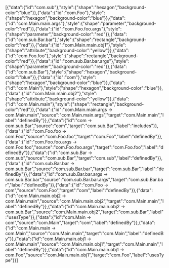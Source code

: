 [{"data":{"id":"com.sub"},"style":{"shape":"hexagon","background-color":"blue"}},{"data":{"id":"com.Foo"},"style":{"shape":"hexagon","background-color":"blue"}},{"data":{"id":"com.Main.main.args"},"style":{"shape":"parameter","background-color":"red"}},{"data":{"id":"com.Foo.foo.args"},"style":{"shape":"parameter","background-color":"red"}},{"data":{"id":"com.sub.Bar.bar"},"style":{"shape":"rectangle","background-color":"red"}},{"data":{"id":"com.Main.main.obj1"},"style":{"shape":"attribute","background-color":"yellow"}},{"data":{"id":"com.Foo.foo"},"style":{"shape":"rectangle","background-color":"red"}},{"data":{"id":"com.sub.Bar.bar.args"},"style":{"shape":"parameter","background-color":"red"}},{"data":{"id":"com.sub.Bar"},"style":{"shape":"hexagon","background-color":"blue"}},{"data":{"id":"com"},"style":{"shape":"hexagon","background-color":"blue"}},{"data":{"id":"com.Main"},"style":{"shape":"hexagon","background-color":"blue"}},{"data":{"id":"com.Main.main.obj2"},"style":{"shape":"attribute","background-color":"yellow"}},{"data":{"id":"com.Main.main"},"style":{"shape":"rectangle","background-color":"red"}},{"data":{"id":"com.Main.main.args -> com.Main.main","source":"com.Main.main.args","target":"com.Main.main","label":"definedBy"}},{"data":{"id":"com -> com.sub.Bar","source":"com","target":"com.sub.Bar","label":"includes"}},{"data":{"id":"com.Foo.foo -> com.Foo","source":"com.Foo.foo","target":"com.Foo","label":"definedBy"}},{"data":{"id":"com.Foo.foo.args -> com.Foo.foo","source":"com.Foo.foo.args","target":"com.Foo.foo","label":"definedBy"}},{"data":{"id":"com.sub.Bar -> com.sub","source":"com.sub.Bar","target":"com.sub","label":"definedBy"}},{"data":{"id":"com.sub.Bar.bar -> com.sub.Bar","source":"com.sub.Bar.bar","target":"com.sub.Bar","label":"definedBy"}},{"data":{"id":"com.sub.Bar.bar.args -> com.sub.Bar.bar","source":"com.sub.Bar.bar.args","target":"com.sub.Bar.bar","label":"definedBy"}},{"data":{"id":"com.Foo -> com","source":"com.Foo","target":"com","label":"definedBy"}},{"data":{"id":"com.Main.main.obj2 -> com.Main.main","source":"com.Main.main.obj2","target":"com.Main.main","label":"definedBy"}},{"data":{"id":"com.Main.main.obj2 -> com.sub.Bar","source":"com.Main.main.obj2","target":"com.sub.Bar","label":"usesType"}},{"data":{"id":"com.Main -> com","source":"com.Main","target":"com","label":"definedBy"}},{"data":{"id":"com.Main.main -> com.Main","source":"com.Main.main","target":"com.Main","label":"definedBy"}},{"data":{"id":"com.Main.main.obj1 -> com.Main.main","source":"com.Main.main.obj1","target":"com.Main.main","label":"definedBy"}},{"data":{"id":"com.Main.main.obj1 -> com.Foo","source":"com.Main.main.obj1","target":"com.Foo","label":"usesType"}}]
